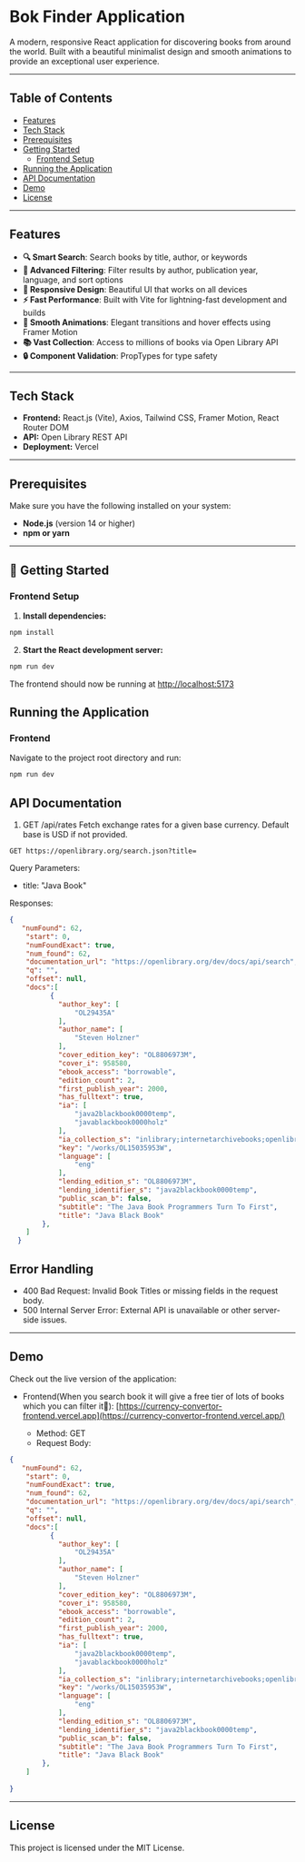 
# Bok Finder Application  
A modern, responsive React application for discovering books from around the world. Built with a beautiful minimalist design and smooth animations to provide an exceptional user experience.

---

## Table of Contents  
- [Features](#features)  
- [Tech Stack](#tech-stack)  
- [Prerequisites](#prerequisites)  
- [Getting Started](#getting-started)  
  - [Frontend Setup](#frontend-setup)    
- [Running the Application](#running-the-application)  
- [API Documentation](#api-documentation)  
- [Demo](#demo)  
- [License](#license)  

---

## Features  
- **🔍 Smart Search**: Search books by title, author, or keywords
- **🎯 Advanced Filtering**: Filter results by author, publication year, language, and sort options
- **📱 Responsive Design**: Beautiful UI that works on all devices
- **⚡ Fast Performance**: Built with Vite for lightning-fast development and builds
- **🎨 Smooth Animations**: Elegant transitions and hover effects using Framer Motion
- **📚 Vast Collection**: Access to millions of books via Open Library API
- **🔒 Component Validation**: PropTypes for type safety
 

---

## Tech Stack  
- **Frontend:** React.js (Vite), Axios, Tailwind CSS, Framer Motion, React Router DOM
- **API:** Open Library REST API
- **Deployment:** Vercel

---

## Prerequisites  
Make sure you have the following installed on your system:  
- **Node.js** (version 14 or higher)
- **npm or yarn** 

---

## 🚀 Getting Started

### Frontend Setup

1. **Install dependencies:**
```bash
npm install
```

2. **Start the React development server:**
```bash
npm run dev
```
The frontend should now be running at [ http://localhost:5173]( http://localhost:5173)


## Running the Application

### Frontend
Navigate to the project root directory and run:
```bash
npm run dev
```


## API Documentation

1. GET /api/rates
Fetch exchange rates for a given base currency. Default base is USD if not provided.
```
GET https://openlibrary.org/search.json?title=
```
Query Parameters:

- title: "Java Book"

Responses: 

```json
{
   "numFound": 62,
    "start": 0,
    "numFoundExact": true,
    "num_found": 62,
    "documentation_url": "https://openlibrary.org/dev/docs/api/search",
    "q": "",
    "offset": null,
    "docs":[
          {
            "author_key": [
                "OL29435A"
            ],
            "author_name": [
                "Steven Holzner"
            ],
            "cover_edition_key": "OL8806973M",
            "cover_i": 958580,
            "ebook_access": "borrowable",
            "edition_count": 2,
            "first_publish_year": 2000,
            "has_fulltext": true,
            "ia": [
                "java2blackbook0000temp",
                "javablackbook0000holz"
            ],
            "ia_collection_s": "inlibrary;internetarchivebooks;openlibrary-d-ol;printdisabled",
            "key": "/works/OL15035953W",
            "language": [
                "eng"
            ],
            "lending_edition_s": "OL8806973M",
            "lending_identifier_s": "java2blackbook0000temp",
            "public_scan_b": false,
            "subtitle": "The Java Book Programmers Turn To First",
            "title": "Java Black Book"
        },
    ]
  }

```

## Error Handling

- 400 Bad Request: Invalid Book Titles or missing fields in the request body.
- 500 Internal Server Error: External API is unavailable or other server-side issues.
  
---

## Demo
Check out the live version of the application:
- Frontend(When you search book it will give a free tier of lots of books which you can filter it🫡): [https://currency-convertor-frontend.vercel.app](https://currency-convertor-frontend.vercel.app/)

  - Method: GET
  - Request Body:
```json
{
   "numFound": 62,
    "start": 0,
    "numFoundExact": true,
    "num_found": 62,
    "documentation_url": "https://openlibrary.org/dev/docs/api/search",
    "q": "",
    "offset": null,
    "docs":[
          {
            "author_key": [
                "OL29435A"
            ],
            "author_name": [
                "Steven Holzner"
            ],
            "cover_edition_key": "OL8806973M",
            "cover_i": 958580,
            "ebook_access": "borrowable",
            "edition_count": 2,
            "first_publish_year": 2000,
            "has_fulltext": true,
            "ia": [
                "java2blackbook0000temp",
                "javablackbook0000holz"
            ],
            "ia_collection_s": "inlibrary;internetarchivebooks;openlibrary-d-ol;printdisabled",
            "key": "/works/OL15035953W",
            "language": [
                "eng"
            ],
            "lending_edition_s": "OL8806973M",
            "lending_identifier_s": "java2blackbook0000temp",
            "public_scan_b": false,
            "subtitle": "The Java Book Programmers Turn To First",
            "title": "Java Black Book"
        },
    ]
  
}
```

---

## License 
This project is licensed under the MIT License. 


